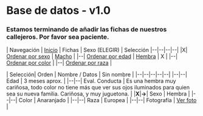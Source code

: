 # Base de datos - v1.0

### Estamos terminando de añadir las fichas de nuestros callejeros. Por favor sea paciente.

| Navegación
| [Inicio](http://beta.callejerosdelepe.org/database) | Fichas | Sexo (ELEGIR) | Selección
|--|--|--|--|
|X| [Ordenar por sexo](http://beta.callejerosdelepe.org/database/order/sex) | [Macho](http://beta.callejerosdelepe.org/database/order/sex/male) | 
|--| [Ordenar por edad](http://beta.callejerosdelepe.org/database/order/age) | [Hembra](http://beta.callejerosdelepe.org/database/order/sex/female) | X |
|--| [Ordenar por color](http://beta.callejerosdelepe.org/database/order/color) |
|--| [Ordenar por raza](http://beta.callejerosdelepe.org/database/order/raza) |

| Selección| Orden | Nombre / Datos | Sin nombre |
|--|--|--|--|--|
|--|--| Edad | 3 meses aprox. |
|--|--| Eval. Conducta | Es una hembra muy cariñosa, todo color no tiene más que ver sus ojos iluminados para quien sea su nueva familia. Cariñosa, y muy juguetona. |
|**X**|**->**| Sexo | Hembra |
|--|--| Color | Anaranjado | 
|--|--| Raza | Europea | 
|--|--| Fotografía | [Ver foto](https://github.com/callejerosdelepe/database/blob/main/img_db/unspecified/carey1.jpeg) |
